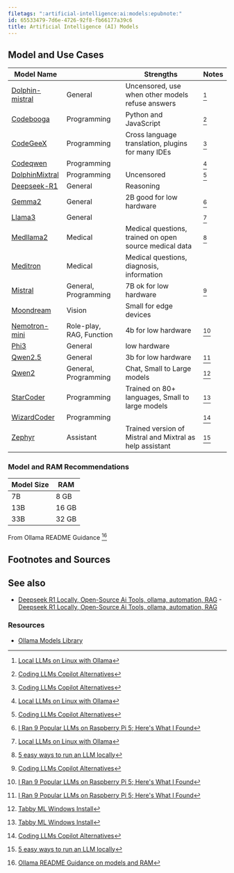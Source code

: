 ```yaml
---
filetags: ":artificial-intelligence:ai:models:epubnote:"
id: 65533479-7d6e-4726-92f8-fb66177a39c6
title: Artificial Intelligence (AI) Models
---
```


## Model and Use Cases

| Model Name                                                   |                          | Strengths                                                | Notes |
|--------------------------------------------------------------|--------------------------|----------------------------------------------------------|-------|
| [Dolphin-mistral](https://ollama.ai/library/dolphin-mistral) | General                  | Uncensored, use when other models refuse answers         | [^1]  |
| [Codebooga](https://ollama.com/library/codebooga)            | Programming              | Python and JavaScript                                    | [^2]  |
| [CodeGeeX](https://ollama.com/library/codegeex4)             | Programming              | Cross language translation, plugins for many IDEs        | [^3]  |
| [Codeqwen](https://ollama.com/library/codeqwen)              | Programming              |                                                          | [^4]  |
| [DolphinMixtral](https://ollama.com/library/dolphin-mixtral) | Programming              | Uncensored                                               | [^5]  |
| [Deepseek-R1](https://ollama.com/library/deepseek-r1)        | General                  | Reasoning                                                |       |
| [Gemma2](https://ollama.com/library/gemma2)                  | General                  | 2B good for low hardware                                 | [^6]  |
| [Llama3](https://ollama.com/library/llama3)                  | General                  |                                                          | [^7]  |
| [Medllama2](https://ollama.com/library/medllama2)            | Medical                  | Medical questions, trained on open source medical data   | [^8]  |
| [Meditron](https://ollama.com/library/meditron)              | Medical                  | Medical questions, diagnosis, information                |       |
| [Mistral](https://ollama.com/library/mistral)                | General, Programming     | 7B ok for low hardware                                   | [^9]  |
| [Moondream](https://ollama.com/library/moondream)            | Vision                   | Small for edge devices                                   |       |
| [Nemotron-mini](https://ollama.com/library/nemotron-mini)    | Role-play, RAG, Function | 4b for low hardware                                      | [^10] |
| [Phi3](https://ollama.com/library/phi3)                      | General                  | low hardware                                             |       |
| [Qwen2.5](https://ollama.com/library/qwen2.5)                | General                  | 3b for low hardware                                      | [^11] |
| [Qwen2](https://ollama.com/library/qwen2)                    | General, Programming     | Chat, Small to Large models                              | [^12] |
| [StarCoder](https://ollama.com/library/starcoder)            | Programming              | Trained on 80+ languages, Small to large models          | [^13] |
| [WizardCoder](https://ollama.com/library/wizardcoder)        | Programming              |                                                          | [^14] |
| [Zephyr](https://ollama.com/library/zephyr)                  | Assistant                | Trained version of Mistral and Mixtral as help assistant | [^15] |

### Model and RAM Recommendations

| Model Size | RAM   |
|------------|-------|
| 7B         | 8 GB  |
| 13B        | 16 GB |
| 33B        | 32 GB |

From Ollama README Guidance [^16]

## Footnotes and Sources

## See also

- [Deepseek R1 Locally, Open-Source Ai Tools, ollama, automation,
  RAG](006-3-Tech-AI-Models-Deepseek-Local-Open-Source-AI-Tools-automation-RAG.md) -
  [Deepseek R1 Locally, Open-Source Ai Tools, ollama, automation,
  RAG](id:4ca0b4b4-ef4e-4eeb-b4a6-7537215aca53)

### Resources

- [Ollama Models Library](https://ollama.com/library)

[^1]: [Local LLMs on Linux with
    Ollama](https://blog.machinezoo.com/Local_LLMs_on_Linux_with_Ollama)

[^2]: [Coding LLMs Copilot
    Alternatives](https://itsfoss.com/coding-llms-copilot-alternatives/)

[^3]: [Coding LLMs Copilot
    Alternatives](https://itsfoss.com/coding-llms-copilot-alternatives/)

[^4]: [Local LLMs on Linux with
    Ollama](https://blog.machinezoo.com/Local_LLMs_on_Linux_with_Ollama)

[^5]: [Coding LLMs Copilot
    Alternatives](https://itsfoss.com/coding-llms-copilot-alternatives/)

[^6]: [I Ran 9 Popular LLMs on Raspberry Pi 5; Here's What I
    Found](https://itsfoss.com/llms-for-raspberry-pi/)

[^7]: [Local LLMs on Linux with
    Ollama](https://blog.machinezoo.com/Local_LLMs_on_Linux_with_Ollama)

[^8]: [5 easy ways to run an LLM
    locally](https://www.infoworld.com/article/2338922/5-easy-ways-to-run-an-llm-locally.html)

[^9]: [Coding LLMs Copilot
    Alternatives](https://itsfoss.com/coding-llms-copilot-alternatives/)

[^10]: [I Ran 9 Popular LLMs on Raspberry Pi 5; Here's What I
    Found](https://itsfoss.com/llms-for-raspberry-pi/)

[^11]: [I Ran 9 Popular LLMs on Raspberry Pi 5; Here's What I
    Found](https://itsfoss.com/llms-for-raspberry-pi/)

[^12]: [Tabby ML Windows
    Install](https://tabby.tabbyml.com/docs/quick-start/installation/windows/)

[^13]: [Tabby ML Windows
    Install](https://tabby.tabbyml.com/docs/quick-start/installation/windows/)

[^14]: [Coding LLMs Copilot
    Alternatives](https://itsfoss.com/coding-llms-copilot-alternatives/)

[^15]: [5 easy ways to run an LLM
    locally](https://www.infoworld.com/article/2338922/5-easy-ways-to-run-an-llm-locally.html)

[^16]: [Ollama README Guidance on models and
    RAM](https://github.com/ollama/ollama/blob/main/README.md)
